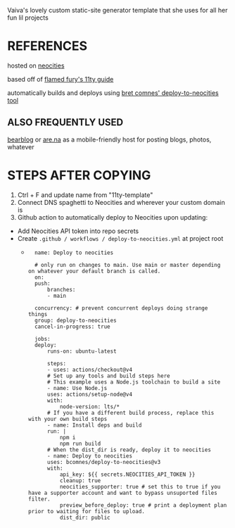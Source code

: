 Vaiva's lovely custom static-site generator template that she uses for all her fun lil projects

# REFERENCES
hosted on [neocities](https://neocities.org/)

based off of [flamed fury's 11ty guide](https://flamedfury.com/guides/11ty-homepage-neocities/)

automatically builds and deploys using [bret comnes' deploy-to-neocities tool](https://github.com/bcomnes/deploy-to-neocities)

## ALSO FREQUENTLY USED
[bearblog](https://docs.bearblog.dev/) or [are.na](https://dev.are.na/documentation/channels) as a mobile-friendly host for posting blogs, photos, whatever

# STEPS AFTER COPYING
1. Ctrl + F and update name from "11ty-template"
2. Connect DNS spaghetti to Neocities and wherever your custom domain is
3. Github action to automatically deploy to Neocities upon updating:
  * Add Neocities API token into repo secrets
  * Create ```.github / workflows / deploy-to-neocities.yml``` at project root
    * ```
        name: Deploy to neocities

        # only run on changes to main. Use main or master depending on whatever your default branch is called.
        on:
        push:
            branches:
            - main

        concurrency: # prevent concurrent deploys doing strange things
        group: deploy-to-neocities
        cancel-in-progress: true

        jobs:
        deploy:
            runs-on: ubuntu-latest

            steps:
            - uses: actions/checkout@v4
            # Set up any tools and build steps here
            # This example uses a Node.js toolchain to build a site
            - name: Use Node.js
            uses: actions/setup-node@v4
            with:
                node-version: lts/*
            # If you have a different build process, replace this with your own build steps
            - name: Install deps and build
            run: |
                npm i
                npm run build
            # When the dist_dir is ready, deploy it to neocities
            - name: Deploy to neocities
            uses: bcomnes/deploy-to-neocities@v3
            with:
                api_key: ${{ secrets.NEOCITIES_API_TOKEN }}
                cleanup: true
                neocities_supporter: true # set this to true if you have a supporter account and want to bypass unsuported files filter.
                preview_before_deploy: true # print a deployment plan prior to waiting for files to upload.
                dist_dir: public
        ```
